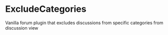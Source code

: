 ExcludeCategories
=================

Vanilla forum plugin that excludes discussions from specific categories from discussion view
